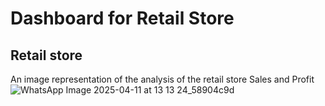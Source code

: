 # Dashboard for Retail Store
## Retail store
An image representation of the analysis of the retail store  Sales and Profit
![WhatsApp Image 2025-04-11 at 13 13 24_58904c9d](https://github.com/user-attachments/assets/87cb7bc0-6737-4f81-8dcc-e750f441dbac)
